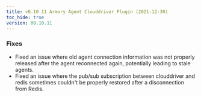 ```yaml
---
title: v0.10.11 Armory Agent Clouddriver Plugin (2021-12-30)
toc_hide: true
version: 00.10.11
---
```


### Fixes

* Fixed an issue where old agent connection information was not properly released after the agent reconnected again, potentially leading to stale agents.
* Fixed an issue where the pub/sub subscription between clouddriver and redis sometimes couldn't be properly restored after a disconnection from Redis.
